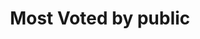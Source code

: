 ---
category: 'International'
year: '2015'
title: 'Most Voted by public'
location: 'Berlin, Germany'
---